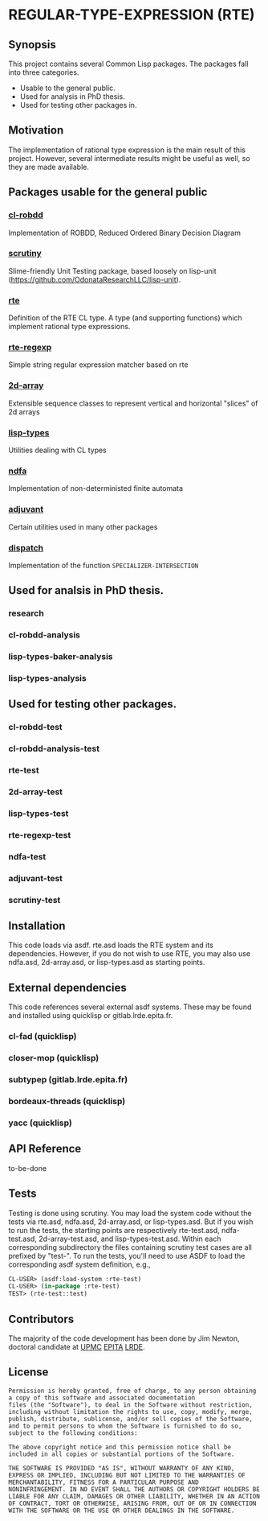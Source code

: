 # REGULAR-TYPE-EXPRESSION (RTE)

## Synopsis

This project contains several Common Lisp packages.  The packages fall into three categories.
* Usable to the general public.
* Used for analysis in PhD thesis.
* Used for testing other packages in. 

## Motivation

The implementation of rational type expression is the main result of this project.
However, several intermediate results might be useful as well, so they are made
available.


## Packages usable for the general public
### [cl-robdd](cl-robdd/README.md)

Implementation of ROBDD, Reduced Ordered Binary Decision Diagram

### [scrutiny](scrutiny/README.md)

Slime-friendly Unit Testing package, based loosely on lisp-unit (https://github.com/OdonataResearchLLC/lisp-unit). 

### [rte](rte/README.md)

Definition of the RTE CL type.  A type (and supporting functions) which implement rational type expressions.

### [rte-regexp](rte-regexp/README.md)

Simple string regular expression matcher based on rte
    
### [2d-array](2d-array/README.md)

Extensible sequence classes to represent vertical and horizontal "slices" of 2d arrays

### [lisp-types](lisp-types/README.md)

Utilities dealing with CL types

### [ndfa](ndfa/README.md)

Implementation of non-deterministed finite automata

### [adjuvant](adjuvant/README.md)

Certain utilities used in many other packages

### [dispatch](dispatch/README.md)

Implementation of the function `SPECIALIZER-INTERSECTION`
    


## Used for analsis in PhD thesis.
### research
### cl-robdd-analysis
### lisp-types-baker-analysis
### lisp-types-analysis

## Used for testing other packages.
### cl-robdd-test
### cl-robdd-analysis-test
### rte-test
### 2d-array-test
### lisp-types-test
### rte-regexp-test
### ndfa-test
### adjuvant-test
### scrutiny-test



## Installation

This code loads via asdf.
rte.asd loads the RTE system and its dependencies.
However, if you do not wish to use RTE, you may also use ndfa.asd, 2d-array.asd, or lisp-types.asd
as starting points.

## External dependencies

This code references several external asdf systems.  These may be found and installed using quicklisp or gitlab.lrde.epita.fr.

### cl-fad (quicklisp)
### closer-mop (quicklisp)
### subtypep (gitlab.lrde.epita.fr)
### bordeaux-threads (quicklisp)
### yacc (quicklisp)

## API Reference

to-be-done


## Tests

Testing is done using scrutiny.  You may load
the system code without the tests via rte.asd, ndfa.asd, 2d-array.asd, or lisp-types.asd.
But if you wish to run the tests, the starting points are respectively rte-test.asd, ndfa-test.asd, 2d-array-test.asd, and lisp-types-test.asd.
Within each corresponding subdirectory the files containing scrutiny test cases are all prefixed by "test-".
To run the tests, you'll need to use ASDF to load the corresponding asdf system definition, e.g.,

```lisp
CL-USER> (asdf:load-system :rte-test)
CL-USER> (in-package :rte-test)
TEST> (rte-test::test)
```


## Contributors
The majority of the code development has been done by Jim Newton, doctoral candidate at [UPMC](http://www.upmc.fr) [EPITA](http://www.epita.fr) [LRDE](https://www.lrde.epita.fr).



## License

~~~~
Permission is hereby granted, free of charge, to any person obtaining
a copy of this software and associated documentation
files (the "Software"), to deal in the Software without restriction,
including without limitation the rights to use, copy, modify, merge,
publish, distribute, sublicense, and/or sell copies of the Software,
and to permit persons to whom the Software is furnished to do so,
subject to the following conditions:

The above copyright notice and this permission notice shall be
included in all copies or substantial portions of the Software.

THE SOFTWARE IS PROVIDED "AS IS", WITHOUT WARRANTY OF ANY KIND,
EXPRESS OR IMPLIED, INCLUDING BUT NOT LIMITED TO THE WARRANTIES OF
MERCHANTABILITY, FITNESS FOR A PARTICULAR PURPOSE AND
NONINFRINGEMENT. IN NO EVENT SHALL THE AUTHORS OR COPYRIGHT HOLDERS BE
LIABLE FOR ANY CLAIM, DAMAGES OR OTHER LIABILITY, WHETHER IN AN ACTION
OF CONTRACT, TORT OR OTHERWISE, ARISING FROM, OUT OF OR IN CONNECTION
WITH THE SOFTWARE OR THE USE OR OTHER DEALINGS IN THE SOFTWARE.
~~~~
